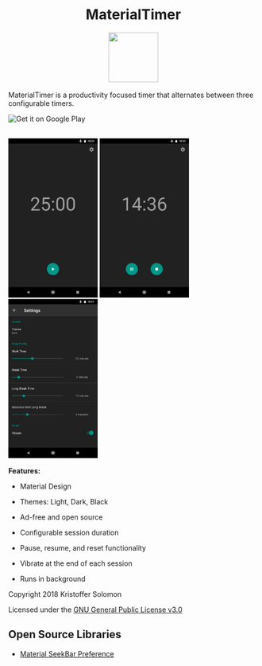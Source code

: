 # <h1 align="center">MaterialTimer</h1>

<p align="center"><img src="https://github.com/kmsolomo/MaterialTimer/blob/master/app/src/main/ic_launcher-web.png" width="100" height="100"/></p>

MaterialTimer is a productivity focused timer that alternates between three configurable timers.

<p align="left">
  <img src="https://play.google.com/intl/en_us/badges/images/generic/en_badge_web_generic.png" alt="Get it on Google Play" height="80%" width="40%" align="left">
</p>

<br><br>

<p float="left">
  <img src="images/Screenshot_20180605-103004.png" width="180" height="320">
  <img src="images/Screenshot_20180605-103058.png" width="180" height="320">
  <img src="images/Screenshot_20180605-103109.png" width="180" height="320">
</p>

**Features:**

- Material Design
- Themes: Light, Dark, Black

- Ad-free and open source
- Configurable session duration
- Pause, resume, and reset functionality
- Vibrate at the end of each session
- Runs in background

Copyright 2018 Kristoffer Solomon

Licensed under the <a href="https://github.com/kmsolomo/Material_Timer/blob/master/LICENSE.txt">GNU General Public License v3.0</a>

## Open Source Libraries

<ul>

<li><a href="https://github.com/MrBIMC/MaterialSeekBarPreference"> Material SeekBar Preference</a></li>

</ul>
